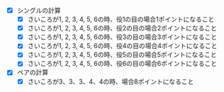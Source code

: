 - [x] シングルの計算
  - [x] さいころが1, 2, 3, 4, 5, 6の時、役1の目の場合1ポイントになること
  - [x] さいころが1, 2, 3, 4, 5, 6の時、役2の目の場合2ポイントになること
  - [x] さいころが1, 2, 3, 4, 5, 6の時、役3の目の場合3ポイントになること
  - [x] さいころが1, 2, 3, 4, 5, 6の時、役4の目の場合4ポイントになること
  - [x] さいころが1, 2, 3, 4, 5, 6の時、役5の目の場合5ポイントになること
  - [x] さいころが1, 2, 3, 4, 5, 6の時、役6の目の場合6ポイントになること
- [x] ペアの計算
  - [x] さいころが3、3、3、4、4の時、場合8ポイントになること
